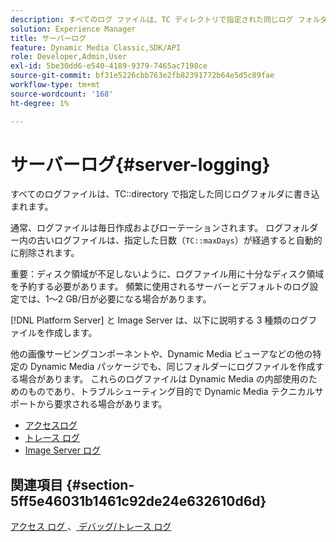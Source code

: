 ```yaml
---
description: すべてのログ ファイルは、TC ディレクトリで指定された同じログ フォルダに書き込まれます。
solution: Experience Manager
title: サーバーログ
feature: Dynamic Media Classic,SDK/API
role: Developer,Admin,User
exl-id: 5be30dd6-e540-4189-9379-7465ac7198ce
source-git-commit: bf31e5226cbb763e2fb82391772b64e5d5c89fae
workflow-type: tm+mt
source-wordcount: '168'
ht-degree: 1%

---
```


# サーバーログ{#server-logging}

すべてのログファイルは、TC::directory で指定した同じログフォルダに書き込まれます。

通常、ログファイルは毎日作成およびローテーションされます。 ログフォルダー内の古いログファイルは、指定した日数（`TC::maxDays`）が経過すると自動的に削除されます。

重要：ディスク領域が不足しないように、ログファイル用に十分なディスク領域を予約する必要があります。 頻繁に使用されるサーバーとデフォルトのログ設定では、1～2 GB/日が必要になる場合があります。

[!DNL Platform Server] と Image Server は、以下に説明する 3 種類のログファイルを作成します。

他の画像サービングコンポーネントや、Dynamic Media ビューアなどの他の特定の Dynamic Media パッケージでも、同じフォルダーにログファイルを作成する場合があります。 これらのログファイルは Dynamic Media の内部使用のためのものであり、トラブルシューティング目的で Dynamic Media テクニカルサポートから要求される場合があります。

* [アクセスログ](c-access-log.md)
* [トレース ログ](c-trace-log.md)
* [Image Server ログ](c-image-server-log.md)

## 関連項目 {#section-5ff5e46031b1461c92de24e632610d6d}

[ アクセス ログ ](../../../../is-api/image-serving-api-ref/c-configuration-and-administration/c-server-settings/r-access-logging.md#reference-5d175921c12a48a6be7f722517615d0f)、[ デバッグ/トレース ログ ](../../../../is-api/image-serving-api-ref/c-configuration-and-administration/c-server-settings/r-debug-trace-logging.md#reference-4b372f81001849f5b495457da7af8e82)
